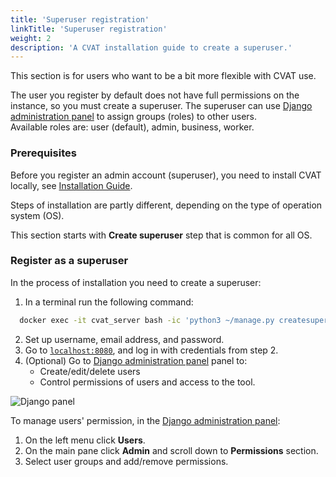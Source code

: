 ```yaml
---
title: 'Superuser registration'
linkTitle: 'Superuser registration'
weight: 2
description: 'A CVAT installation guide to create a superuser.'
---
```


This section is for users who want to be a bit more flexible with CVAT use.

The user you register by default does not have full permissions on the instance,
so you must create a superuser.
The superuser can use [Django administration panel](http://localhost:8080/admin)
to assign groups (roles) to other users.
<br>Available roles are: user (default), admin, business, worker.

### Prerequisites

Before you register an admin account (superuser), you need to install CVAT locally,
see [Installation Guide](/docs/administration/basics/installation/).

Steps of installation are partly different, depending on the type of operation system (OS).

This section starts with **Create superuser** step that is common for all OS.

### Register as a superuser

In the process of installation you need to create a superuser:

1. In a terminal run the following command:

```bash
  docker exec -it cvat_server bash -ic 'python3 ~/manage.py createsuperuser'
```

2. Set up username, email address, and password.
3. Go to [`localhost:8080`](http://localhost:8080), and log in with credentials from step 2.
4. (Optional) Go to [Django administration panel](http://localhost:8080/admin) panel to:
   - Create/edit/delete users
   - Control permissions of users and access to the tool.

![Django panel](/images/image115.jpg)

To manage users' permission, in the [Django administration panel](http://localhost:8080/admin):

1. On the left menu click **Users**.
2. On the main pane click **Admin** and scroll down to **Permissions** section.
3. Select user groups and add/remove permissions.
